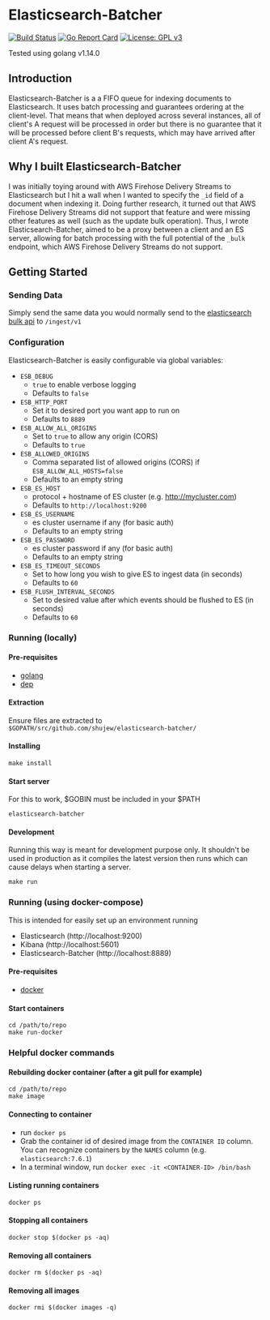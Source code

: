 # Elasticsearch-Batcher

[![Build Status](https://travis-ci.org/shujew/elasticsearch-batcher.svg?branch=master)](https://travis-ci.org/prebid/prebid-server)
[![Go Report Card](https://goreportcard.com/badge/github.com/shujew/elasticsearch-batcher)](https://goreportcard.com/report/github.com/shujew/elasticsearch-batcher)
[![License: GPL v3](https://img.shields.io/badge/License-GPLv3-blue.svg)](https://www.gnu.org/licenses/gpl-3.0)

Tested using golang v1.14.0

## Introduction
Elasticsearch-Batcher is a a FIFO queue for indexing documents to Elasticsearch. It uses batch processing and guarantees
ordering at the client-level. That means that when deployed across several instances, all of client's A request will be
processed in order but there is no guarantee that it will be processed before client B's requests, which may have arrived
after client A's request. 

## Why I built Elasticsearch-Batcher
I was initially toying around with AWS Firehose Delivery Streams to Elasticsearch but I hit a wall when I wanted to specify
the `_id` field of a document when indexing it. Doing further research, it turned out that AWS Firehose Delivery Streams did
not support that feature and were missing other features as well (such as the update bulk operation). Thus, I wrote
Elasticsearch-Batcher, aimed to be a proxy between a client and an ES server, allowing for batch processing with the full
potential of the `_bulk` endpoint, which AWS Firehose Delivery Streams do not support.

## Getting Started

### Sending Data

Simply send the same data you would normally send to the [elasticsearch bulk api](https://www.elastic.co/guide/en/elasticsearch/reference/current/docs-bulk.html)
to `/ingest/v1`

### Configuration 

Elasticsearch-Batcher is easily configurable via global variables:

- `ESB_DEBUG`
  - `true` to enable verbose logging 
  - Defaults to `false`
- `ESB_HTTP_PORT`
  - Set it to desired port you want app to run on
  - Defaults to `8889`
- `ESB_ALLOW_ALL_ORIGINS`
  - Set to `true` to allow any origin (CORS) 
  - Defaults to `true`
- `ESB_ALLOWED_ORIGINS`
  - Comma separated list of allowed origins (CORS) if `ESB_ALLOW_ALL_HOSTS=false`
  - Defaults to an empty string
- `ESB_ES_HOST`
  - protocol + hostname of ES cluster (e.g. http://mycluster.com)
  - Defaults to `http://localhost:9200`
- `ESB_ES_USERNAME`
  - es cluster username if any (for basic auth)
  - Defaults to an empty string
- `ESB_ES_PASSWORD`
  - es cluster password if any (for basic auth)
  - Defaults to an empty string
- `ESB_ES_TIMEOUT_SECONDS`
  - Set to how long you wish to give ES to ingest data (in seconds)
  - Defaults to `60`
- `ESB_FLUSH_INTERVAL_SECONDS`
  - Set to desired value after which events should be flushed to ES (in seconds)
  - Defaults to `60`
  
### Running (locally)

#### Pre-requisites
- [golang](https://golang.org/doc/install)
- [dep](https://github.com/golang/dep)

#### Extraction
Ensure files are extracted to `$GOPATH/src/github.com/shujew/elasticsearch-batcher/`

#### Installing
```shell script
make install
```

#### Start server
For this to work, $GOBIN must be included in your $PATH
```shell script
elasticsearch-batcher
```

#### Development
Running this way is meant for development purpose only. It shouldn't be used in production as it compiles the latest
version then runs which can cause delays when starting a server.
```shell script
make run
```

### Running (using docker-compose)

This is intended for easily set up an environment running
- Elasticsearch (http://localhost:9200)
- Kibana (http://localhost:5601)
- Elasticsearch-Batcher (http://localhost:8889)

#### Pre-requisites
- [docker](https://www.docker.com/)

#### Start containers
```shell script
cd /path/to/repo
make run-docker
```

### Helpful docker commands

#### Rebuilding docker container (after a git pull for example)
```shell script
cd /path/to/repo
make image
```

#### Connecting to container
- run `docker ps`
- Grab the container id of desired image from the `CONTAINER ID` column. You can recognize containers by the `NAMES` column (e.g. `elasticsearch:7.6.1`)
- In a terminal window, run `docker exec -it <CONTAINER-ID> /bin/bash`

#### Listing running containers
```shell script
docker ps
```

#### Stopping all containers
```shell script
docker stop $(docker ps -aq)
```

#### Removing all containers
```shell script
docker rm $(docker ps -aq)
```

#### Removing all images
```shell script
docker rmi $(docker images -q)

